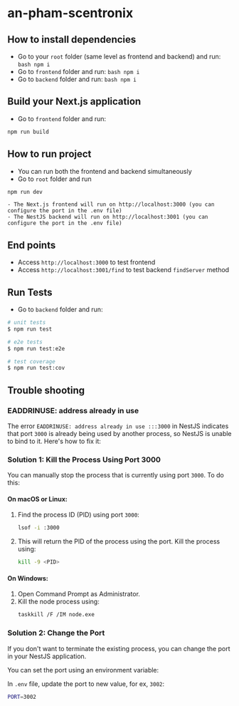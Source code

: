 # an-pham-scentronix

## How to install dependencies
- Go to your `root` folder (same level as frontend and backend) and run: ```bash npm i```
- Go to `frontend` folder and run: ```bash npm i```
- Go to `backend` folder and run: ```bash npm i```

## Build your Next.js application
- Go to `frontend` folder and run:
```bash
npm run build
```

## How to run project
- You can run both the frontend and backend simultaneously
- Go to `root` folder and run 
```bash
npm run dev
```
    - The Next.js frontend will run on http://localhost:3000 (you can configure the port in the .env file)
    - The NestJS backend will run on http://localhost:3001 (you can configure the port in the .env file)

## End points
- Access `http://localhost:3000` to test frontend
- Access `http://localhost:3001/find` to test backend `findServer` method

## Run Tests
- Go to `backend` folder and run:
```bash
# unit tests
$ npm run test

# e2e tests
$ npm run test:e2e

# test coverage
$ npm run test:cov
```

## Trouble shooting
### EADDRINUSE: address already in use
The error `EADDRINUSE: address already in use :::3000` in NestJS indicates that port `3000` is already being used by another process, so NestJS is unable to bind to it. Here's how to fix it:

### Solution 1: Kill the Process Using Port 3000
You can manually stop the process that is currently using port `3000`. To do this:

#### On macOS or Linux:
1. Find the process ID (PID) using port `3000`:
   ```bash
   lsof -i :3000
   ```

2. This will return the PID of the process using the port. Kill the process using:
   ```bash
   kill -9 <PID>
   ```

#### On Windows:
1. Open Command Prompt as Administrator.
2. Kill the node process using:
   ```bash
   taskkill /F /IM node.exe
   ```

### Solution 2: Change the Port
If you don't want to terminate the existing process, you can change the port in your NestJS application.

You can set the port using an environment variable:

In `.env` file, update the port to new value, for ex, `3002`:
   ```bash
   PORT=3002
   ```


